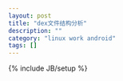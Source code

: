 ```yaml
---
layout: post
title: "dex文件结构分析"
description: ""
category: "linux work android"
tags: []
---
```

{% include JB/setup %}
 
